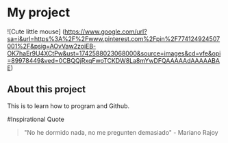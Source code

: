
# My project

![Cute little mouse] (https://www.google.com/url?sa=i&url=https%3A%2F%2Fwww.pinterest.com%2Fpin%2F774124924507001%2F&psig=AOvVaw2zoiEB-OK7haEr9U4XCtPw&ust=1742588023068000&source=images&cd=vfe&opi=89978449&ved=0CBQQjRxqFwoTCKDW8La8mYwDFQAAAAAdAAAAABAE)

## About this project
This is to learn how to program and Github.


#Inspirational Quote
> "No he dormido nada, no me pregunten demasiado" - Mariano Rajoy
